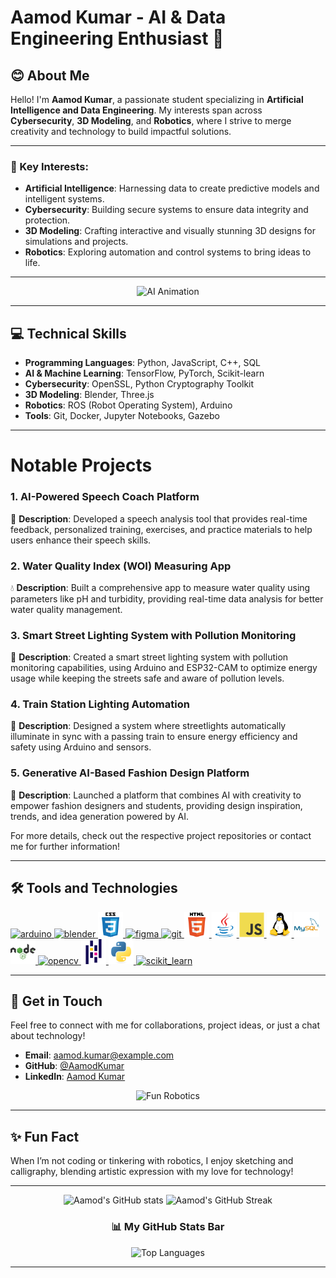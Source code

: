 # Aamod Kumar - AI & Data Engineering Enthusiast 🚀

## 😊 About Me

Hello! I'm **Aamod Kumar**, a passionate student specializing in **Artificial Intelligence and Data Engineering**. My interests span across **Cybersecurity**, **3D Modeling**, and **Robotics**, where I strive to merge creativity and technology to build impactful solutions.

---

### 🧠 Key Interests:

- **Artificial Intelligence**: Harnessing data to create predictive models and intelligent systems.
- **Cybersecurity**: Building secure systems to ensure data integrity and protection.
- **3D Modeling**: Crafting interactive and visually stunning 3D designs for simulations and projects.
- **Robotics**: Exploring automation and control systems to bring ideas to life.

---

<div align="center">
  <img src="https://media.giphy.com/media/L1R1tvI9svkIWwpVYr/giphy.gif" alt="AI Animation" width="300"/>
</div>

---

## 💻 Technical Skills

- **Programming Languages**: Python, JavaScript, C++, SQL
- **AI & Machine Learning**: TensorFlow, PyTorch, Scikit-learn
- **Cybersecurity**: OpenSSL, Python Cryptography Toolkit
- **3D Modeling**: Blender, Three.js
- **Robotics**: ROS (Robot Operating System), Arduino
- **Tools**: Git, Docker, Jupyter Notebooks, Gazebo

---

# Notable Projects

### 1. **AI-Powered Speech Coach Platform**  
🎤 **Description**: Developed a speech analysis tool that provides real-time feedback, personalized training, exercises, and practice materials to help users enhance their speech skills.

### 2. **Water Quality Index (WOI) Measuring App**  
💧 **Description**: Built a comprehensive app to measure water quality using parameters like pH and turbidity, providing real-time data analysis for better water quality management.

### 3. **Smart Street Lighting System with Pollution Monitoring**  
🚦 **Description**: Created a smart street lighting system with pollution monitoring capabilities, using Arduino and ESP32-CAM to optimize energy usage while keeping the streets safe and aware of pollution levels.

### 4. **Train Station Lighting Automation**  
🚉 **Description**: Designed a system where streetlights automatically illuminate in sync with a passing train to ensure energy efficiency and safety using Arduino and sensors.

### 5. **Generative AI-Based Fashion Design Platform**  
👗 **Description**: Launched a platform that combines AI with creativity to empower fashion designers and students, providing design inspiration, trends, and idea generation powered by AI.

For more details, check out the respective project repositories or contact me for further information!

---

## 🛠️ Tools and Technologies

<p align="left">
  <a href="https://www.arduino.cc/" target="_blank" rel="noreferrer"> <img src="https://cdn.worldvectorlogo.com/logos/arduino-1.svg" alt="arduino" width="40" height="40"/> </a>
  <a href="https://www.blender.org/" target="_blank" rel="noreferrer"> <img src="https://download.blender.org/branding/community/blender_community_badge_white.svg" alt="blender" width="40" height="40"/> </a>
  <a href="https://www.w3schools.com/css/" target="_blank" rel="noreferrer"> <img src="https://raw.githubusercontent.com/devicons/devicon/master/icons/css3/css3-original-wordmark.svg" alt="css3" width="40" height="40"/> </a>
  <a href="https://www.figma.com/" target="_blank" rel="noreferrer"> <img src="https://www.vectorlogo.zone/logos/figma/figma-icon.svg" alt="figma" width="40" height="40"/> </a>
  <a href="https://git-scm.com/" target="_blank" rel="noreferrer"> <img src="https://www.vectorlogo.zone/logos/git-scm/git-scm-icon.svg" alt="git" width="40" height="40"/> </a>
  <a href="https://www.w3.org/html/" target="_blank" rel="noreferrer"> <img src="https://raw.githubusercontent.com/devicons/devicon/master/icons/html5/html5-original-wordmark.svg" alt="html5" width="40" height="40"/> </a>
  <a href="https://www.java.com" target="_blank" rel="noreferrer"> <img src="https://raw.githubusercontent.com/devicons/devicon/master/icons/java/java-original.svg" alt="java" width="40" height="40"/> </a>
  <a href="https://developer.mozilla.org/en-US/docs/Web/JavaScript" target="_blank" rel="noreferrer"> <img src="https://raw.githubusercontent.com/devicons/devicon/master/icons/javascript/javascript-original.svg" alt="javascript" width="40" height="40"/> </a>
  <a href="https://www.linux.org/" target="_blank" rel="noreferrer"> <img src="https://raw.githubusercontent.com/devicons/devicon/master/icons/linux/linux-original.svg" alt="linux" width="40" height="40"/> </a>
  <a href="https://www.mysql.com/" target="_blank" rel="noreferrer"> <img src="https://raw.githubusercontent.com/devicons/devicon/master/icons/mysql/mysql-original-wordmark.svg" alt="mysql" width="40" height="40"/> </a>
  <a href="https://nodejs.org" target="_blank" rel="noreferrer"> <img src="https://raw.githubusercontent.com/devicons/devicon/master/icons/nodejs/nodejs-original-wordmark.svg" alt="nodejs" width="40" height="40"/> </a>
  <a href="https://opencv.org/" target="_blank" rel="noreferrer"> <img src="https://www.vectorlogo.zone/logos/opencv/opencv-icon.svg" alt="opencv" width="40" height="40"/> </a>
  <a href="https://pandas.pydata.org/" target="_blank" rel="noreferrer"> <img src="https://raw.githubusercontent.com/devicons/devicon/2ae2a900d2f041da66e950e4d48052658d850630/icons/pandas/pandas-original.svg" alt="pandas" width="40" height="40"/> </a>
  <a href="https://www.python.org" target="_blank" rel="noreferrer"> <img src="https://raw.githubusercontent.com/devicons/devicon/master/icons/python/python-original.svg" alt="python" width="40" height="40"/> </a>
  <a href="https://scikit-learn.org/" target="_blank" rel="noreferrer"> <img src="https://upload.wikimedia.org/wikipedia/commons/0/05/Scikit_learn_logo_small.svg" alt="scikit_learn" width="40" height="40"/> </a>
</p>

---

## 📩 Get in Touch

Feel free to connect with me for collaborations, project ideas, or just a chat about technology!

- **Email**: aamod.kumar@example.com
- **GitHub**: [@AamodKumar](https://github.com/AamodKumar)
- **LinkedIn**: [Aamod Kumar](https://linkedin.com/in/aamodkumar)

<div align="center">
  <img src="https://media.giphy.com/media/1AG4ctbMlmrwK0cFZX/giphy.gif" alt="Fun Robotics" width="300"/>
</div>

---

## ✨ Fun Fact

When I’m not coding or tinkering with robotics, I enjoy sketching and calligraphy, blending artistic expression with my love for technology!

---

<div align="center">
  <img src="https://github-readme-stats.vercel.app/api?username=AamodKumar&show_icons=true&theme=radical" alt="Aamod's GitHub stats"/>
  <img src="https://github-readme-streak-stats.herokuapp.com/?user=AamodKumar&theme=radical" alt="Aamod's GitHub Streak"/>
</div>

<div align="center">
  <h3>📊 My GitHub Stats Bar</h3>
  <img src="https://github-readme-stats.vercel.app/api/top-langs/?username=AamodKumar&layout=compact&theme=radical" alt="Top Languages"/>
</div>

---
